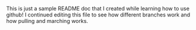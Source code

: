 This is just a sample README doc that I created while learning how to use github!
I continued editing this file to see how different branches work and how pulling and marching works.

